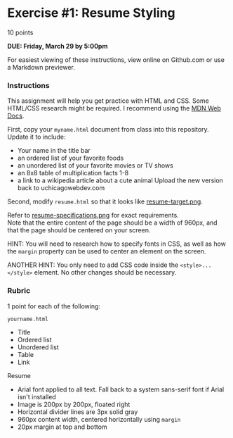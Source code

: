 # Exercise #1: Resume Styling

10 points

**DUE: Friday, March 29 by 5:00pm**

For easiest viewing of these instructions, view online on Github.com or use a Markdown previewer.

### Instructions

This assignment will help you get practice with HTML and CSS.  Some HTML/CSS 
research might be required. I recommend using the [MDN Web Docs](https://developer.mozilla.org/en-US/).

First, copy your `myname.html` document from class into this repository. 
Update it to include:
- Your name in the title bar
- an ordered list of your favorite foods
- an unordered list of your favorite movies or TV shows
- an 8x8 table of multiplication facts 1-8
- a link to a wikipedia article about a cute animal
Upload the new version back to uchicagowebdev.com

Second, modify `resume.html` so that it looks like [resume-target.png](resume-target.png).

Refer to [resume-specifications.png](resume-specifications.png) for exact requirements.  
Note that the entire content of the page should be a width of 960px, and that 
the page should be centered on your screen.

HINT: You will need to research how to specify fonts in CSS, as well as how the `margin`
property can be used to center an element on the screen.

ANOTHER HINT: You only need to add CSS code inside the `<style>...</style>` element.
No other changes should be necessary.

### Rubric

1 point for each of the following:

`yourname.html`
- Title
- Ordered list
- Unordered list
- Table
- Link

Resume
- Arial font applied to all text. Fall back to a system sans-serif font if Arial isn't installed
- Image is 200px by 200px, floated right
- Horizontal divider lines are 3px solid gray
- 960px content width, centered horizontally using `margin`
- 20px margin at top and bottom
